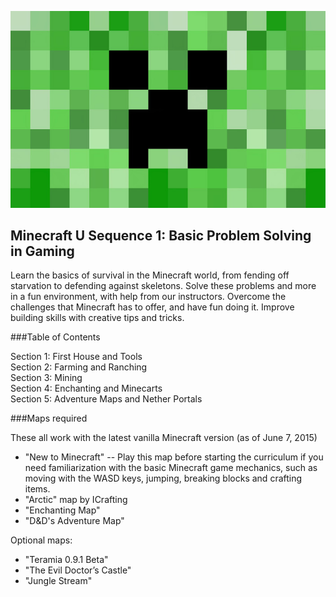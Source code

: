 ![](images/Minecraft-Creeper-Wallpapers.jpg)

## Minecraft U Sequence 1: Basic Problem Solving in Gaming

Learn the basics of survival in the Minecraft world, from fending off starvation to defending against skeletons. Solve these problems and more in a fun environment, with help from our instructors. Overcome the challenges that Minecraft has to offer, and have fun doing it. Improve building skills with creative tips and tricks.

###Table of Contents

Section 1: First House and Tools  
Section 2: Farming and Ranching  
Section 3: Mining  
Section 4: Enchanting and Minecarts  
Section 5: Adventure Maps and Nether Portals  

###Maps required

These all work with the latest vanilla Minecraft version (as of June 7, 2015)

* "New to Minecraft" -- Play this map before starting the curriculum if you need familiarization with the basic Minecraft game mechanics, such as moving with the WASD keys, jumping, breaking blocks and crafting items.
* "Arctic" map by ICrafting
* "Enchanting Map"
* "D&D's Adventure Map"

Optional maps:

* "Teramia 0.9.1 Beta"
* "The Evil Doctor’s Castle"
* "Jungle Stream"
